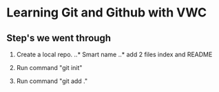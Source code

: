 # Learning Git and Github with VWC

## Step's we went through

1. Create a local repo.
..* Smart name
..* add 2 files  index and README

2. Run command "git init"

3. Run command "git add ."



